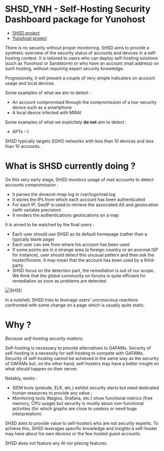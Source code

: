 # SHSD_YNH - Self-Hosting Security Dashboard package for Yunohost

- [SHSD project](https://github.com/dynamid/shsd/)
- [Yunohost project](https://yunohost.org)

There is no security without proper monitoring. SHSD aims to provide a synthetic overview of the security status of accounts and devices in a self-hosting context. It is tailored to users who can deploy self-hosting solutions (such as Yunohost or Sandstorm) or who have an account (mail address) on such hosting, without requiring expert security knowledge.

Progressively, it will present a couple of very simple indicators on account usage and local devices.

Some examples of what we aim to detect :

* An account compromised through the compromission of a low-security device such as a smartphone
* A local device infected with MIRAI

Some examples of what we explicitely **do not** aim to detect :

* APTs :-)

SHSD typically targets SOHO networks with less than 10 devices and less than 10 accounts.

# What is SHSD currently doing ?

On this very early stage, SHSD monitors usage of mail accounts to detect accounts compromission :

* It parses the dovecot-imap log in /var/logs/mail.log
* It stores the IPs from which each account has been authenticated
* For each IP, GeoIP is used to retrieve the associated AS and geolocation (with variable precision)
* It renders the authentications geolocations on a map

It is aimed to be watched by the final users :

* Each user should use SHSD as its default homepage (rather than a typically blank page)
* Each user can see from where his account has been used
* If some points are in a strange area (a foreign country or an anormal ISP for instance), user should detect this unusual pattern and then ask the hoster/forums. It may mean that the account has been used by a third-party
* SHSD focus on the detection part, the remediation is out of our scope. We think that the global community on forums is quite efficient for remediation as soon as problems are detected.

![SHSD](doc/screenshot.png)

 In a nutshell, SHSD tries to leverage users' unconscious reactions confronted with some change on a page which is usually quite static.

# Why ?

_Because self-hosting security matters._

Self-hosting is necessary to provide alternatives to GAFAMs. Security of self-hosting is a necessity for self-hosting to compete with GAFAMs. Security of self-hosting cannot be achieved in the same way as the security of GAFAMs but, on the other hand, self-hosters may have a better insight on what _should_ happen on their server.

Notably, exists :

* SIEM tools (prelude, ELK, etc.) exhibit security alerts but need dedicated human resources to provide any value ;
* Monitoring tools (Nagios, Grafana, etc.) show functional metrics (free memory, CPU usage) but security is mostly about non-functional activities (for which graphs are close to useless or need huge interpretation).

SHSD aims to provide value to self-hosters who are not security experts. To achieve this, SHSD leverages specific knowledge and insights a self-hoster may have about his own devices or the few hosted guest accounts.

SHSD does not feature any AI nor precog features.
